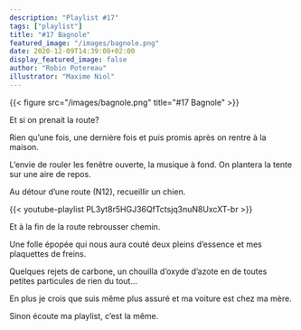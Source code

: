 ```yaml
---
description: "Playlist #17"
tags: ["playlist"]
title: "#17 Bagnole"
featured_image: "/images/bagnole.png"
date: 2020-12-09T14:39:08+02:00
display_featured_image: false
author: "Robin Potereau" 
illustrator: "Maxime Niol"
---
```


{{< figure src="/images/bagnole.png" title="#17 Bagnole" >}}

Et si on prenait la route? 

Rien qu’une fois, une dernière fois et puis promis après on rentre à la maison.

L’envie de rouler les fenêtre ouverte, la musique à fond. On plantera la tente sur une aire de repos. 

Au détour d’une route (N12), recueillir un chien. 

{{< youtube-playlist PL3yt8r5HGJ36QfTctsjq3nuN8UxcXT-br >}}

Et à la fin de la route rebrousser chemin. 

Une folle épopée qui nous aura couté deux pleins d’essence et mes plaquettes de freins. 

Quelques rejets de carbone, un chouilla d’oxyde d’azote en de toutes petites particules de rien du tout… 

En plus je crois que suis même plus assuré et ma voiture est chez ma mère. 



Sinon écoute ma playlist, c’est la même.

